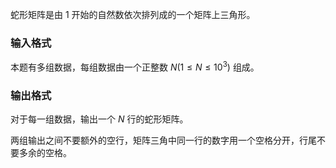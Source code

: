 蛇形矩阵是由 $1$ 开始的自然数依次排列成的一个矩阵上三角形。

### 输入格式

本题有多组数据，每组数据由一个正整数 $N(1\leq N \leq 10^3)$ 组成。

### 输出格式

对于每一组数据，输出一个 $N$ 行的蛇形矩阵。

两组输出之间不要额外的空行，矩阵三角中同一行的数字用一个空格分开，行尾不要多余的空格。
